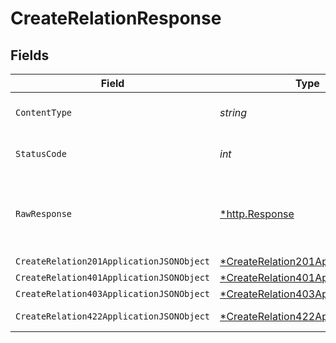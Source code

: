 # CreateRelationResponse


## Fields

| Field                                                                                            | Type                                                                                             | Required                                                                                         | Description                                                                                      |
| ------------------------------------------------------------------------------------------------ | ------------------------------------------------------------------------------------------------ | ------------------------------------------------------------------------------------------------ | ------------------------------------------------------------------------------------------------ |
| `ContentType`                                                                                    | *string*                                                                                         | :heavy_check_mark:                                                                               | HTTP response content type for this operation                                                    |
| `StatusCode`                                                                                     | *int*                                                                                            | :heavy_check_mark:                                                                               | HTTP response status code for this operation                                                     |
| `RawResponse`                                                                                    | [*http.Response](https://pkg.go.dev/net/http#Response)                                           | :heavy_minus_sign:                                                                               | Raw HTTP response; suitable for custom response parsing                                          |
| `CreateRelation201ApplicationJSONObject`                                                         | [*CreateRelation201ApplicationJSON](../../models/operations/createrelation201applicationjson.md) | :heavy_minus_sign:                                                                               | Created                                                                                          |
| `CreateRelation401ApplicationJSONObject`                                                         | [*CreateRelation401ApplicationJSON](../../models/operations/createrelation401applicationjson.md) | :heavy_minus_sign:                                                                               | Unauthenticated                                                                                  |
| `CreateRelation403ApplicationJSONObject`                                                         | [*CreateRelation403ApplicationJSON](../../models/operations/createrelation403applicationjson.md) | :heavy_minus_sign:                                                                               | Forbidden                                                                                        |
| `CreateRelation422ApplicationJSONObject`                                                         | [*CreateRelation422ApplicationJSON](../../models/operations/createrelation422applicationjson.md) | :heavy_minus_sign:                                                                               | Invalid data posted                                                                              |